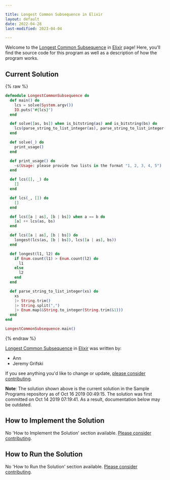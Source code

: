 ```yaml
---

title: Longest Common Subsequence in Elixir
layout: default
date: 2022-04-28
last-modified: 2023-04-04

---
```


Welcome to the [Longest Common Subsequence](https://sampleprograms.io/projects/longest-common-subsequence) in [Elixir](https://sampleprograms.io/languages/elixir) page! Here, you'll find the source code for this program as well as a description of how the program works.

## Current Solution

{% raw %}

```elixir
defmodule LongestCommonSubsequence do
  def main() do
    lcs = solve(System.argv())
    IO.puts("#{lcs}")
  end

  def solve([as, bs]) when is_bitstring(as) and is_bitstring(bs) do
    lcs(parse_string_to_list_integer(as), parse_string_to_list_integer(bs)) |> Enum.join(", ")
  end

  def solve(_) do
    print_usage()
  end

  def print_usage() do
    ~s(Usage: please provide two lists in the format "1, 2, 3, 4, 5")
  end

  def lcs([], _) do
    []
  end

  def lcs(_, []) do
    []
  end

  def lcs([a | as], [b | bs]) when a == b do
    [a] ++ lcs(as, bs)
  end

  def lcs([a | as], [b | bs]) do
    longest(lcs(as, [b | bs]), lcs([a | as], bs))
  end

  def longest(l1, l2) do
    if Enum.count(l1) > Enum.count(l2) do
      l1
    else
      l2
    end
  end

  def parse_string_to_list_integer(xs) do
    xs
    |> String.trim()
    |> String.split(",")
    |> Enum.map(&String.to_integer(String.trim(&1)))
  end
end

LongestCommonSubsequence.main()
```

{% endraw %}

[Longest Common Subsequence](https://sampleprograms.io/projects/longest-common-subsequence) in [Elixir](https://sampleprograms.io/languages/elixir) was written by:

- Ann
- Jeremy Grifski

If you see anything you'd like to change or update, [please consider contributing](https://github.com/TheRenegadeCoder/sample-programs).

**Note**: The solution shown above is the current solution in the Sample Programs repository as of Oct 16 2019 00:49:15. The solution was first committed on Oct 14 2019 07:19:41. As a result, documentation below may be outdated.

## How to Implement the Solution

No 'How to Implement the Solution' section available. [Please consider contributing](https://github.com/TheRenegadeCoder/sample-programs-website).

## How to Run the Solution

No 'How to Run the Solution' section available. [Please consider contributing](https://github.com/TheRenegadeCoder/sample-programs-website).